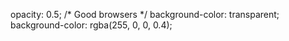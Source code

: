 opacity: 0.5;               /* Good browsers */
background-color: transparent;
background-color: rgba(255, 0, 0, 0.4);

